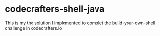# codecrafters-shell-java
This is my the solution I implemented to complet the build-your-own-shell challenge in codecrafters.io
